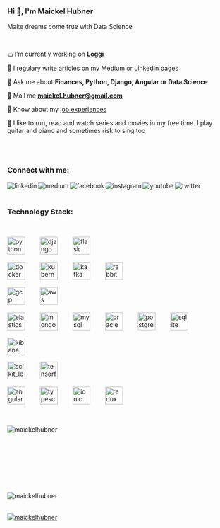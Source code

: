 ### Hi 👋, I'm Maickel Hubner
Make dreams come true with Data Science

<br/>

💵 I’m currently working on [**Loggi**](https://github.com/loggi)

📝 I regulary write articles on my [Medium](https://medium.com/@maickelhubner) or [LinkedIn](https://www.linkedin.com/in/maickelhubner/detail/recent-activity/posts/) pages

🏅 Ask me about **Finances, Python, Django, Angular or Data Science**

💬 Mail me **maickel.hubner@gmail.com**

💼 Know about my [job experiences](https://www.linkedin.com/in/maickelhubner/)

🎨 I like to run, read and watch series and movies in my free time. I play guitar and piano and sometimes risk to sing too

<br/><br/>

### Connect with me:

[<img align="left" alt="linkedin" src="https://img.shields.io/badge/LinkedIn-0077B5?style=for-the-badge&logo=linkedin&logoColor=white" />](https://linkedin.com/in/maickelhubner)
[<img align="left" alt="medium" src="https://img.shields.io/badge/Medium-12100E?style=for-the-badge&logo=medium&logoColor=white" />](https://medium.com/@maickelhubner)
[<img align="left" alt="facebook" src="https://img.shields.io/badge/Facebook-1877F2?style=for-the-badge&logo=facebook&logoColor=white" />](https://fb.com/maickelhubner)
[<img align="left" alt="instagram" src="https://img.shields.io/badge/Instagram-E4405F?style=for-the-badge&logo=instagram&logoColor=white" />](https://instagram.com/maickel.hubner)
[<img align="left" alt="youtube" src="https://img.shields.io/badge/YouTube-FF0000?style=for-the-badge&logo=youtube&logoColor=white" />](https://studio.youtube.com/channel/UCzLVF-lJjAMVejHlfLzU7-w/videos)
[<img align="left" alt="twitter" src="https://img.shields.io/badge/Twitter-1DA1F2?style=for-the-badge&logo=twitter&logoColor=white" />](https://twitter.com/maickel_hubner)

<br/><br/>

### Technology Stack:

<br/><p align="left">

<a href="https://www.python.org" target="_blank" style="margin-right: 30px" style="margin-right: 30px"><img src="https://devicons.github.io/devicon/devicon.git/icons/python/python-original.svg" alt="python" width="40" height="40"/></a>
<a href="https://www.djangoproject.com/" target="_blank" style="margin-right: 30px"><img src="https://devicons.github.io/devicon/devicon.git/icons/django/django-original.svg" alt="django" width="40" height="40"/></a>
<a href="https://flask.palletsprojects.com/" target="_blank" style="margin-right: 30px"> <img src="https://www.vectorlogo.zone/logos/pocoo_flask/pocoo_flask-icon.svg" alt="flask" width="40" height="40"/></a>

<a href="https://www.docker.com/" target="_blank" style="margin-right: 30px"> <img src="https://devicons.github.io/devicon/devicon.git/icons/docker/docker-original-wordmark.svg" alt="docker" width="40" height="40"/></a>
<a href="https://kubernetes.io" target="_blank" style="margin-right: 30px"> <img src="https://www.vectorlogo.zone/logos/kubernetes/kubernetes-icon.svg" alt="kubernetes" width="40" height="40"/></a>
<a href="https://kafka.apache.org/" target="_blank" style="margin-right: 30px"> <img src="https://www.vectorlogo.zone/logos/apache_kafka/apache_kafka-icon.svg" alt="kafka" width="40" height="40"/></a>
<a href="https://www.rabbitmq.com" target="_blank" style="margin-right: 30px"> <img src="https://www.vectorlogo.zone/logos/rabbitmq/rabbitmq-icon.svg" alt="rabbitMQ" width="40" height="40"/></a>

<a href="https://cloud.google.com" target="_blank" style="margin-right: 30px"> <img src="https://www.vectorlogo.zone/logos/google_cloud/google_cloud-icon.svg" alt="gcp" width="40" height="40"/></a>
<a href="https://aws.amazon.com" target="_blank" style="margin-right: 30px"> <img src="https://devicons.github.io/devicon/devicon.git/icons/amazonwebservices/amazonwebservices-original-wordmark.svg" alt="aws" width="40" height="40"/></a>

<a href="https://www.elastic.co" target="_blank" style="margin-right: 30px"> <img src="https://www.vectorlogo.zone/logos/elastic/elastic-icon.svg" alt="elasticsearch" width="40" height="40"/></a>
<a href="https://www.mongodb.com/" target="_blank" style="margin-right: 30px"> <img src="https://devicons.github.io/devicon/devicon.git/icons/mongodb/mongodb-original-wordmark.svg" alt="mongodb" width="40" height="40"/></a>
<a href="https://www.mysql.com/" target="_blank" style="margin-right: 30px"> <img src="https://devicons.github.io/devicon/devicon.git/icons/mysql/mysql-original-wordmark.svg" alt="mysql" width="40" height="40"/></a>
<a href="https://www.oracle.com/" target="_blank" style="margin-right: 30px"> <img src="https://devicons.github.io/devicon/devicon.git/icons/oracle/oracle-original.svg" alt="oracle" width="40" height="40"/></a>
<a href="https://www.postgresql.org" target="_blank" style="margin-right: 30px"> <img src="https://devicons.github.io/devicon/devicon.git/icons/postgresql/postgresql-original-wordmark.svg" alt="postgresql" width="40" height="40"/></a>
<a href="https://www.sqlite.org/" target="_blank" style="margin-right: 30px"> <img src="https://www.vectorlogo.zone/logos/sqlite/sqlite-icon.svg" alt="sqlite" width="40" height="40"/></a>

<a href="https://www.elastic.co/kibana" target="_blank" style="margin-right: 30px"> <img src="https://www.vectorlogo.zone/logos/elasticco_kibana/elasticco_kibana-icon.svg" alt="kibana" width="40" height="40"/></a>

<a href="https://scikit-learn.org/" target="_blank" style="margin-right: 30px"> <img src="https://upload.wikimedia.org/wikipedia/commons/0/05/Scikit_learn_logo_small.svg" alt="scikit_learn" width="40" height="40"/></a>  <a href="https://www.tensorflow.org" target="_blank" style="margin-right: 30px"> <img src="https://www.vectorlogo.zone/logos/tensorflow/tensorflow-icon.svg" alt="tensorflow" width="40" height="40"/></a>

<a href="https://angular.io" target="_blank" style="margin-right: 30px"> <img src="https://devicons.github.io/devicon/devicon.git/icons/angularjs/angularjs-original.svg" alt="angularjs" width="40" height="40"/></a>
<a href="https://www.typescriptlang.org/" target="_blank" style="margin-right: 30px"> <img src="https://devicons.github.io/devicon/devicon.git/icons/typescript/typescript-original.svg" alt="typescript" width="40" height="40"/></a>
<a href="https://ionicframework.com" target="_blank" style="margin-right: 30px"> <img src="https://upload.wikimedia.org/wikipedia/commons/d/d1/Ionic_Logo.svg" alt="ionic" width="40" height="40"/></a>
<a href="https://redux.js.org" target="_blank" style="margin-right: 30px"> <img src="https://devicons.github.io/devicon/devicon.git/icons/redux/redux-original.svg" alt="redux" width="40" height="40"/></a>

<br/></p>

<p><img align="left" src="https://github-readme-stats.vercel.app/api/top-langs?username=maickelhubner&show_icons=true&locale=en&layout=compact" alt="maickelhubner" /><br/><br/><br/><br/><br/><br/><br/><br/></p>

<p><img align="center" src="https://github-readme-stats.vercel.app/api?username=maickelhubner&show_icons=true&locale=en" alt="maickelhubner" /><br/><br/></p>

<p align="left"> <a href="https://github.com/ryo-ma/github-profile-trophy"><img src="https://github-profile-trophy.vercel.app/?username=maickelhubner" alt="maickelhubner" /></a></p>

<!-- https://rahuldkjain.github.io/gh-profile-readme-generator/ -->
